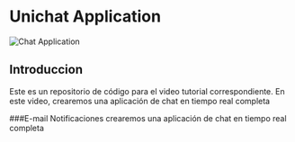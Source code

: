 # Unichat Application

![Chat Application](https://camo.githubusercontent.com/22a6b0f2f4b1ab4e15ec0c6c429d1bbcc058b4c96dcdb9f68965e9f2fcc4c3c7/68747470733a2f2f636861742d656e67696e652d6173736574732e73332e616d617a6f6e6177732e636f6d2f72656163742d636861742d656e67696e652e676966)

## Introduccion
Este es un repositorio de código para el video tutorial correspondiente. En este video, crearemos una aplicación de chat en tiempo real completa

###E-mail Notificaciones
crearemos una aplicación de chat en tiempo real completa
